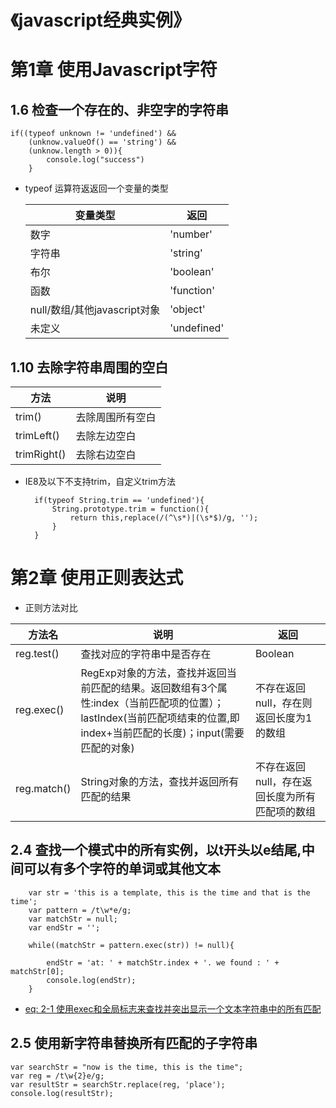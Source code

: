 《javascript经典实例》
======

# 第1章 使用Javascript字符

## 1.6 检查一个存在的、非空字的字符串

    if((typeof unknown != 'undefined') && 
        (unknow.valueOf() == 'string') &&
        (unknow.length > 0)){
            console.log("success")
        }

- typeof 运算符返返回一个变量的类型

    变量类型                            | 返回
    --|--
    数字                              |   'number'
    字符串                            |   'string'
    布尔                              |      'boolean'
    函数                              |       'function'
    null/数组/其他javascript对象       |       'object'
    未定义                             |       'undefined'


## 1.10 去除字符串周围的空白

方法             |       说明
--|--
trim()          |       去除周围所有空白
trimLeft()      |       去除左边空白
trimRight()     |       去除右边空白

- IE8及以下不支持trim，自定义trim方法

        if(typeof String.trim == 'undefined'){
            String.prototype.trim = function(){
                return this,replace(/(^\s*)|(\s*$)/g, '');
            }
        }



# 第2章 使用正则表达式

- 正则方法对比

方法名             |   说明      |   返回
--|--|--
reg.test()          |   查找对应的字符串中是否存在       |   Boolean
reg.exec()          |   RegExp对象的方法，查找并返回当前匹配的结果。返回数组有3个属性:index（当前匹配项的位置）；lastIndex(当前匹配项结束的位置,即index+当前匹配的长度)；input(需要匹配的对象)  | 不存在返回null，存在则返回长度为1的数组
reg.match()         |   String对象的方法，查找并返回所有匹配的结果    |   不存在返回null，存在返回长度为所有匹配项的数组

## 2.4 查找一个模式中的所有实例，以t开头以e结尾,中间可以有多个字符的单词或其他文本

        var str = 'this is a template, this is the time and that is the time';
        var pattern = /t\w*e/g;
        var matchStr = null;
        var endStr = '';

        while((matchStr = pattern.exec(str)) != null){

            endStr = 'at: ' + matchStr.index + '. we found : ' + matchStr[0];
            console.log(endStr);
        }


- [eq: 2-1 使用exec和全局标志来查找并突出显示一个文本字符串中的所有匹配](template/2-1.html)

## 2.5 使用新字符串替换所有匹配的子字符串

    var searchStr = "now is the time, this is the time";
    var reg = /t\w{2}e/g;
    var resultStr = searchStr.replace(reg, 'place');
    console.log(resultStr);

